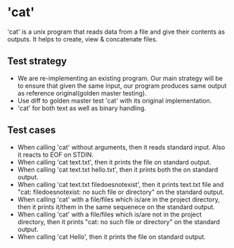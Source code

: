 # 'cat'

'cat' is a unix program that reads data from a file and give their contents as outputs. It helps to create, view & concatenate files.

## Test strategy
- We are re-implementing an existing program. Our main strategy will be to ensure that given the same input, our program produces same output
as reference original(golden master testing).
- Use diff to golden master test 'cat' with its original implementation.
- 'cat' for both text as well as binary handling.

## Test cases
- When calling 'cat' without arguments, then it reads standard input. Also it reacts to EOF on STDIN.
- When calling 'cat text.txt', then it prints the file on standard output.
- When calling 'cat text.txt hello.txt', then it prints both the on standard output.
- When calling 'cat text.txt filedoesnotexist', then it prints text.txt file and "cat: filedoesnotexist: no such file or directory" on the standard output.
- When calling 'cat' with a file/files which is/are in the project directory, then it prints it/them in the same sequenece on the standard output.
- When calling 'cat' with a file/files which is/are not in the project directory, then it prints "cat: no such file or directory" on the standard output.
- When calling 'cat Hello', then it prints the file on standard output.
